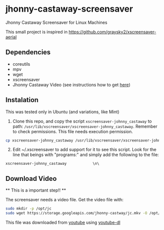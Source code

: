 # jhonny-castaway-screensaver
Jhonny Castaway Screensaver for Linux Machines

This small project is inspired in https://github.com/graysky2/xscreensaver-aerial

## Dependencies
- coreutils
- mpv
- wget
- xscreensaver
- Jhonny Castaway Video (see instructions how to get [here](#download-video))

## Instalation

This was tested only in Ubuntu (and variations, like Mint)

1. Clone this repo, and copy the script `xscreensaver-johnny_castaway` to path: `/usr/lib/xscreensaver/xscreensaver-johnny_castaway`. Remember to check permissions. This file needs execution permission.

```sh
cp xscreensaver-johnny_castaway /usr/lib/xscreensaver/xscreensaver-johnny_castaway ; chmod +x usr/lib/xscreensaver/xscreensaver-johnny_castaway
```

2. Edit ~/.xscreensaver to add support for it to see this script. Look for the line that beings with "programs:" and simply add the following to the file:
```
xscreensaver-johnny_castaway		    \n\
```

## Download Video
** This is a important step!! **

The screensaver needs a video file.
Get the video file with:
```sh
sudo mkdir -p /opt/jc
sudo wget https://storage.googleapis.com/jhonny-castway/jc.mkv -O /opt/jc/jc.mkv
```

This file was downloaded from [youtube](https://www.youtube.com/watch?v=-hPS_aQzueI) using [youtube-dl](https://youtube-dl.org/)
